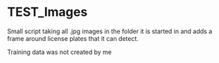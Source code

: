 # TEST_Images

Small script taking all .jpg images in the folder it is started in and adds a frame around license plates that it can detect.

Training data was not created by me
